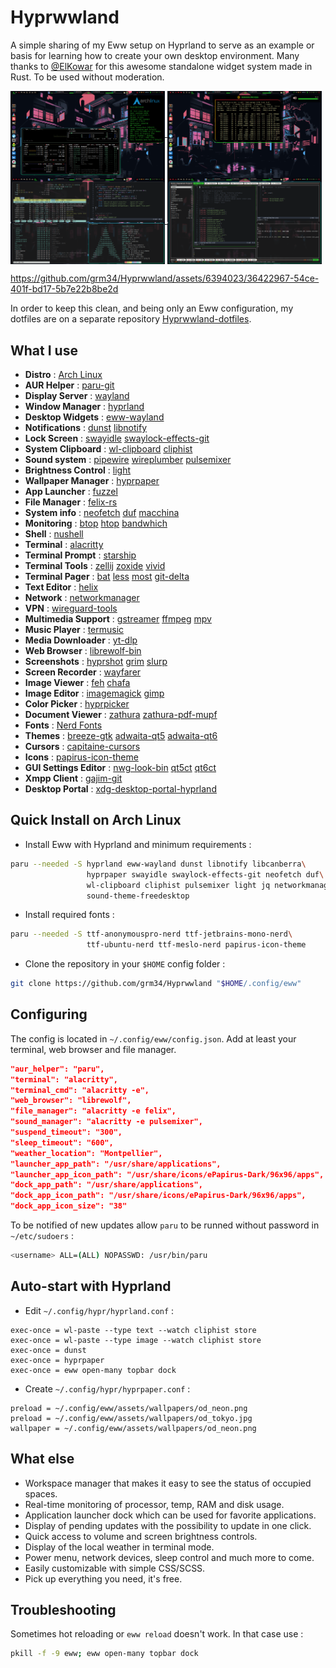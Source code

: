 # Hyprwwland

A simple sharing of my Eww setup on Hyprland to serve as an example or basis for learning how to create your own desktop environment. Many thanks to [@ElKowar](https://github.com/elkowar) for this awesome standalone widget system made in Rust. To be used without moderation.

<a href="https://raw.githubusercontent.com/grm34/Hyprwwland/main/assets/screenshots/screen1.png">
  <img align="center" width="49%" src="assets/screenshots/screen1.png"/>
</a>
<a href="https://raw.githubusercontent.com/grm34/Hyprwwland/main/assets/screenshots/screen2.png">
  <img align="center" width="49%" src="assets/screenshots/screen2.png"/>
</a>
<a href="https://raw.githubusercontent.com/grm34/Hyprwwland/main/assets/screenshots/screen3.png">
  <img align="center" width="49%" src="assets/screenshots/screen3.png"/>
</a>
<a href="https://raw.githubusercontent.com/grm34/Hyprwwland/main/assets/screenshots/screen4.png">
  <img align="center" width="49%" src="assets/screenshots/screen4.png"/>
</a>

https://github.com/grm34/Hyprwwland/assets/6394023/36422967-54ce-401f-bd17-5b7e22b8be2d

In order to keep this clean, and being only an Eww configuration, my dotfiles are on a separate repository [Hyprwwland-dotfiles](https://github.com/grm34/Hyprwwland-dotfiles).

## What I use

- **Distro** : [Arch Linux](https://wiki.archlinux.org)
- **AUR Helper** : [paru-git](https://github.com/Morganamilo/paru)
- **Display Server** : [wayland](https://wayland.freedesktop.org/docs/html)
- **Window Manager** : [hyprland](https://wiki.hyprland.org)
- **Desktop Widgets** : [eww-wayland](https://elkowar.github.io/eww)
- **Notifications** : [dunst](https://github.com/dunst-project/dunst) [libnotify](https://gitlab.gnome.org/GNOME/libnotify)
- **Lock Screen** : [swayidle](https://github.com/swaywm/swayidle) [swaylock-effects-git](https://github.com/mortie/swaylock-effects)
- **System Clipboard** : [wl-clipboard](https://github.com/bugaevc/wl-clipboard) [cliphist](https://github.com/sentriz/cliphist)
- **Sound system** : [pipewire](https://docs.pipewire.org) [wireplumber](https://gitlab.freedesktop.org/pipewire/wireplumber) [pulsemixer](https://github.com/GeorgeFilipkin/pulsemixer)
- **Brightness Control** : [light](https://haikarainen.github.io/light)
- **Wallpaper Manager** : [hyprpaper](https://github.com/hyprwm/hyprpaper)
- **App Launcher** : [fuzzel](https://codeberg.org/dnkl/fuzzel)
- **File Manager** : [felix-rs](https://kyoheiu.dev/felix)
- **System info** :  [neofetch](https://github.com/dylanaraps/neofetch) [duf](https://github.com/muesli/duf) [macchina](https://github.com/Macchina-CLI/macchina)
- **Monitoring** : [btop](https://github.com/aristocratos/btop) [htop](https://github.com/htop-dev/htop) [bandwhich](https://github.com/imsnif/bandwhich)
- **Shell** : [nushell](https://www.nushell.sh)
- **Terminal** : [alacritty](https://alacritty.org)
- **Terminal Prompt** : [starship](https://starship.rs)
- **Terminal Tools** :   [zellij](https://zellij.dev) [zoxide](https://github.com/ajeetdsouza/zoxide) [vivid](https://github.com/sharkdp/vivid)
- **Terminal Pager** : [bat](https://github.com/sharkdp/bat) [less](https://greenwoodsoftware.com/less) [most](https://www.jedsoft.org/most) [git-delta](https://github.com/dandavison/delta)
- **Text Editor** : [helix](https://helix-editor.com)
- **Network** : [networkmanager](https://www.networkmanager.dev) 
- **VPN** : [wireguard-tools](https://git.zx2c4.com/wireguard-tools)
- **Multimedia Support** : [gstreamer](https://gitlab.freedesktop.org/gstreamer/gstreamer) [ffmpeg](https://ffmpeg.org) [mpv](https://mpv.io)
- **Music Player** : [termusic](https://github.com/tramhao/termusic)
- **Media Downloader** : [yt-dlp](https://github.com/yt-dlp/yt-dlp)
- **Web Browser** : [librewolf-bin](https://librewolf.net)
- **Screenshots** : [hyprshot](https://github.com/Gustash/hyprshot) [grim](https://wayland.emersion.fr/grim) [slurp](https://wayland.emersion.fr/slurp)
- **Screen Recorder** : [wayfarer](https://github.com/stronnag/wayfarer)
- **Image Viewer** : [feh](https://github.com/derf/feh) [chafa](https://github.com/hpjansson/chafa)
- **Image Editor** : [imagemagick](https://github.com/ImageMagick/ImageMagick) [gimp](https://www.gimp.org)
- **Color Picker** : [hyprpicker](https://github.com/hyprwm/hyprpicker)
- **Document Viewer** : [zathura](https://git.pwmt.org/pwmt/zathura) [zathura-pdf-mupf](https://git.pwmt.org/pwmt/zathura-pdf-mupdf)
- **Fonts** : [Nerd Fonts](https://www.nerdfonts.com)
- **Themes** : [breeze-gtk](https://invent.kde.org/plasma/breeze-gtk) [adwaita-qt5](https://github.com/FedoraQt/adwaita-qt) [adwaita-qt6](https://github.com/FedoraQt/adwaita-qt)
- **Cursors** : [capitaine-cursors](https://github.com/keeferrourke/capitaine-cursors)
- **Icons** : [papirus-icon-theme](https://github.com/PapirusDevelopmentTeam/papirus-icon-theme)
- **GUI Settings Editor** : [nwg-look-bin](https://github.com/nwg-piotr/nwg-look) [qt5ct](https://sourceforge.net/projects/qt5ct) [qt6ct](https://github.com/trialuser02/qt6ct)
- **Xmpp Client** : [gajim-git](https://gajim.org)
- **Desktop Portal** : [xdg-desktop-portal-hyprland](https://github.com/hyprwm/xdg-desktop-portal-hyprland)

## Quick Install on Arch Linux

- Install Eww with Hyprland and minimum requirements :

```bash
paru --needed -S hyprland eww-wayland dunst libnotify libcanberra\
                 hyprpaper swayidle swaylock-effects-git neofetch duf\
                 wl-clipboard cliphist pulsemixer light jq networkmanager\
                 sound-theme-freedesktop
```

- Install required fonts :

```bash
paru --needed -S ttf-anonymouspro-nerd ttf-jetbrains-mono-nerd\
                 ttf-ubuntu-nerd ttf-meslo-nerd papirus-icon-theme
```

- Clone the repository in your `$HOME` config folder :

```bash
git clone https://github.com/grm34/Hyprwwland "$HOME/.config/eww"
```

## Configuring

The config is located in `~/.config/eww/config.json`.
Add at least your terminal, web browser and file manager. 

```json
"aur_helper": "paru",
"terminal": "alacritty",
"terminal_cmd": "alacritty -e",
"web_browser": "librewolf",
"file_manager": "alacritty -e felix",
"sound_manager": "alacritty -e pulsemixer",
"suspend_timeout": "300",
"sleep_timeout": "600",
"weather_location": "Montpellier",
"launcher_app_path": "/usr/share/applications",
"launcher_app_icon_path": "/usr/share/icons/ePapirus-Dark/96x96/apps",
"dock_app_path": "/usr/share/applications",
"dock_app_icon_path": "/usr/share/icons/ePapirus-Dark/96x96/apps",
"dock_app_icon_size": "38"
```

To be notified of new updates allow `paru` to be runned without password in `~/etc/sudoers` :

```bash
<username> ALL=(ALL) NOPASSWD: /usr/bin/paru
```

## Auto-start with Hyprland

- Edit `~/.config/hypr/hyprland.conf` :

```text
exec-once = wl-paste --type text --watch cliphist store
exec-once = wl-paste --type image --watch cliphist store
exec-once = dunst
exec-once = hyprpaper
exec-once = eww open-many topbar dock
```

- Create `~/.config/hypr/hyprpaper.conf` :

```text
preload = ~/.config/eww/assets/wallpapers/od_neon.png
preload = ~/.config/eww/assets/wallpapers/od_tokyo.jpg
wallpaper = ~/.config/eww/assets/wallpapers/od_neon.png
```

## What else

- Workspace manager that makes it easy to see the status of occupied spaces.
- Real-time monitoring of processor, temp, RAM and disk usage.
- Application launcher dock which can be used for favorite applications.
- Display of pending updates with the possibility to update in one click.
- Quick access to volume and screen brightness controls.
- Display of the local weather in terminal mode.
- Power menu, network devices, sleep control and much more to come.
- Easily customizable with simple CSS/SCSS.
- Pick up everything you need, it's free.

## Troubleshooting

Sometimes hot reloading or `eww reload` doesn't work. In that case use :

```bash
pkill -f -9 eww; eww open-many topbar dock
```

